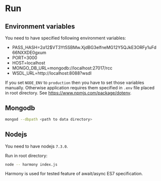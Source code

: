 # Run
## Environment variables
You need to have specified following environment variables:
- PASS_HASH=$2a$12$VT3Yt5SBMw.XjdBG3elfneMG12Y5QJkE3ORFy1uFd66NXXDE0gxum
- PORT=3000
- HOST=localhost
- MONGO_DB_URL=mongodb://localhost:27017/rcc
- WSDL_URL=http://localhost:8088?wsdl

If you set `NODE_ENV` to `production` then you have to set those variables manually. Otherwise application
requires them specified in `.env` file placed in root directory. See <https://www.npmjs.com/package/dotenv>.

## Mongodb
```sh
mongod --dbpath <path to data directory>
```

## Nodejs
You need to have nodejs `7.3.0`.

Run in root directory:
```sh
node -- harmony index.js
```

Harmony is used for tested feature of await/async ES7 specification.